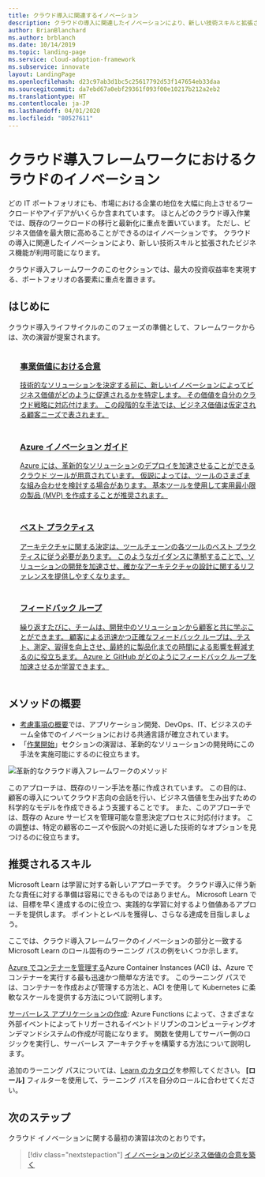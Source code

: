 ```yaml
---
title: クラウド導入に関連するイノベーション
description: クラウドの導入に関連したイノベーションにより、新しい技術スキルと拡張されたビジネス機能を利用して、事業価値をどのように実現できるかについて説明します。
author: BrianBlanchard
ms.author: brblanch
ms.date: 10/14/2019
ms.topic: landing-page
ms.service: cloud-adoption-framework
ms.subservice: innovate
layout: LandingPage
ms.openlocfilehash: d23c97ab3d1bc5c25617792d53f147654eb33daa
ms.sourcegitcommit: da7ebd67a0ebf29361f093f00e10217b212a2eb2
ms.translationtype: HT
ms.contentlocale: ja-JP
ms.lasthandoff: 04/01/2020
ms.locfileid: "80527611"
---
```

# <a name="cloud-innovation-in-the-cloud-adoption-framework"></a>クラウド導入フレームワークにおけるクラウドのイノベーション

どの IT ポートフォリオにも、市場における企業の地位を大幅に向上させるワークロードやアイデアがいくらか含まれています。 ほとんどのクラウド導入作業では、既存のワークロードの移行と最新化に重点を置いています。 ただし、ビジネス価値を最大限に高めることができるのはイノベーションです。 クラウドの導入に関連したイノベーションにより、新しい技術スキルと拡張されたビジネス機能が利用可能になります。

クラウド導入フレームワークのこのセクションでは、最大の投資収益率を実現する、ポートフォリオの各要素に重点を置きます。

## <a name="get-started"></a>はじめに

クラウド導入ライフサイクルのこのフェーズの準備として、フレームワークからは、次の演習が提案されます。

<!-- markdownlint-disable MD033 -->

<ul class="panelContent cardsF">
    <li style="display: flex; flex-direction: column;">
        <a href="./business-value.md">
            <div class="cardSize">
                <div class="cardPadding" style="padding-bottom:10px;">
                    <div class="card" style="padding-bottom:10px;">
                        <div class="cardImageOuter">
                            <div class="cardImage">
                                <img alt="" src="../_images/icons/1.png" data-linktype="external">
                            </div>
                        </div>
                        <div class="cardText" style="padding-left:0px;">
                            <h3>事業価値における合意</h3>
技術的なソリューションを決定する前に、新しいイノベーションによってビジネス価値がどのように促進されるかを特定します。 その価値を自分のクラウド戦略に対応付けます。 この段階的な手法では、ビジネス価値は仮定される顧客ニーズで表されます。
                        </div>
                    </div>
                </div>
            </div>
        </a>
    </li>
    <li style="display: flex; flex-direction: column;">
        <a href="./innovation-guide/index.md">
            <div class="cardSize">
                <div class="cardPadding" style="padding-bottom:10px;">
                    <div class="card" style="padding-bottom:10px;">
                        <div class="cardImageOuter">
                            <div class="cardImage">
                                <img alt="" src="../_images/icons/2.png" data-linktype="external">
                            </div>
                        </div>
                        <div class="cardText" style="padding-left:0px;">
                            <h3>Azure イノベーション ガイド</h3>
Azure には、革新的なソリューションのデプロイを加速させることができるクラウド ツールが用意されています。 仮説によっては、ツールのさまざまな組み合わせを検討する場合があります。 基本ツールを使用して実用最小限の製品 (MVP) を作成することが推奨されます。
                        </div>
                    </div>
                </div>
            </div>
        </a>
    </li>
    <li style="display: flex; flex-direction: column;">
        <a href="./best-practices/index.md">
            <div class="cardSize">
                <div class="cardPadding" style="padding-bottom:10px;">
                    <div class="card" style="padding-bottom:10px;">
                        <div class="cardImageOuter">
                            <div class="cardImage">
                                <img alt="" src="../_images/icons/3.png" data-linktype="external">
                            </div>
                        </div>
                        <div class="cardText" style="padding-left:0px;">
                            <h3>ベスト プラクティス</h3>
アーキテクチャに関する決定は、ツールチェーンの各ツールのベスト プラクティスに従う必要があります。 このようなガイダンスに準拠することで、ソリューションの開発を加速させ、確かなアーキテクチャの設計に関するリファレンスを提供しやすくなります。
                        </div>
                    </div>
                </div>
            </div>
        </a>
    </li>
    <li style="display: flex; flex-direction: column;">
        <a href="./considerations/adoption.md">
            <div class="cardSize">
                <div class="cardPadding" style="padding-bottom:10px;">
                    <div class="card" style="padding-bottom:10px;">
                        <div class="cardImageOuter">
                            <div class="cardImage">
                                <img alt="" src="../_images/icons/4.png" data-linktype="external">
                            </div>
                        </div>
                        <div class="cardText" style="padding-left:0px;">
                            <h3>フィードバック ループ</h3>
繰り返すたびに、チームは、開発中のソリューションから顧客と共に学ぶことができます。 顧客による迅速かつ正確なフィードバック ループは、テスト、測定、習得を向上させ、最終的に製品化までの時間による影響を軽減するのに役立ちます。 Azure と GitHub がどのようにフィードバック ループを加速させるか学習できます。
                        </div>
                    </div>
                </div>
            </div>
        </a>
    </li>
</ul>
<!-- markdownlint-enable MD033 -->

## <a name="methodology-summary"></a>メソッドの概要

- [考慮事項の概要](./considerations/index.md)では、アプリケーション開発、DevOps、IT、ビジネスのチーム全体でのイノベーションにおける共通言語が確立されています。
- 「[作業開始](#get-started)」セクションの演習は、革新的なソリューションの開発時にこの手法を実施可能にするのに役立ちます。

![革新的なクラウド導入フレームワークのメソッド](../_images/innovate/innovate-methodology.png)

このアプローチは、既存のリーン手法を基に作成されています。 この目的は、顧客の導入についてクラウド志向の会話を行い、ビジネス価値を生み出すための科学的なモデルを作成できるよう支援することです。 また、このアプローチでは、既存の Azure サービスを管理可能な意思決定プロセスに対応付けます。 この調整は、特定の顧客のニーズや仮説への対処に適した技術的なオプションを見つけるのに役立ちます。

## <a name="suggested-skills"></a>推奨されるスキル

Microsoft Learn は学習に対する新しいアプローチです。 クラウド導入に伴う新たな責任に対する準備は容易にできるものではありません。 Microsoft Learn では、目標を早く達成するのに役立つ、実践的な学習に対するより価値あるアプローチを提供します。 ポイントとレベルを獲得し、さらなる達成を目指しましょう。

ここでは、クラウド導入フレームワークのイノベーションの部分と一致する Microsoft Learn のロール固有のラーニング パスの例をいくつか示します。

[Azure でコンテナーを管理する](https://docs.microsoft.com/learn/paths/administer-containers-in-azure)Azure Container Instances (ACI) は、Azure でコンテナーを実行する最も迅速かつ簡単な方法です。 このラーニング パスでは、コンテナーを作成および管理する方法と、ACI を使用して Kubernetes に柔軟なスケールを提供する方法について説明します。

[サーバーレス アプリケーションの作成](https://docs.microsoft.com/learn/paths/create-serverless-applications): Azure Functions によって、さまざまな外部イベントによってトリガーされるイベントドリブンのコンピューティングオンデマンドシステムの作成が可能になります。 関数を使用してサーバー側のロジックを実行し、サーバーレス アーキテクチャを構築する方法について説明します。

追加のラーニング パスについては、[Learn のカタログ](https://docs.microsoft.com/learn/browse)を参照してください。 **[ロール]** フィルターを使用して、ラーニング パスを自分のロールに合わせてください。

## <a name="next-steps"></a>次のステップ

クラウド イノベーションに関する最初の演習は次のとおりです。
> [!div class="nextstepaction"]
> [イノベーションのビジネス価値の合意を築く](./business-value.md)
